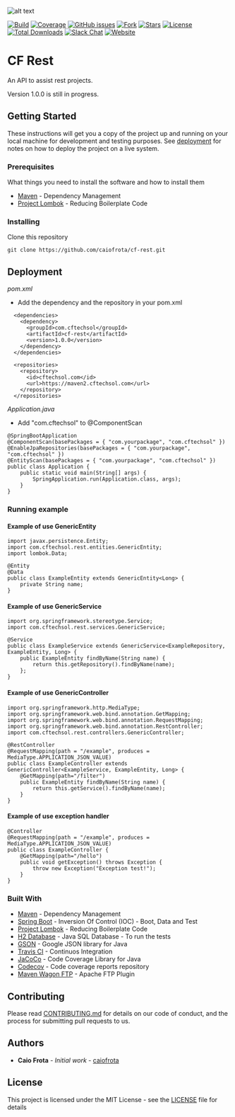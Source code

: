 ![alt text](https://cftechsol.com/wp-content/uploads/2017/12/caiofrota-logo-300x171.png)

[![Build](https://img.shields.io/travis/caiofrota/cf-rest.svg)](#)
[![Coverage](https://codecov.io/gh/caiofrota/cf-rest/branch/master/graph/badge.svg)](#)
[![GitHub issues](https://img.shields.io/github/issues/caiofrota/cf-rest.svg)](https://github.com/caiofrota/cf-rest/issues)
[![Fork](https://img.shields.io/github/forks/caiofrota/cf-rest.svg)](#)
[![Stars](https://img.shields.io/github/stars/caiofrota/cf-rest.svg)](#)
[![License](https://img.shields.io/github/license/caiofrota/cf-rest.svg)](#)
[![Total Downloads](https://img.shields.io/github/downloads/caiofrota/cf-rest/total.svg)](https://github.com/caiofrota/cf-rest/releases)
[![Slack Chat](https://img.shields.io/badge/chat-slack-green.svg)](https://cftechsol.slack.com)
[![Website](https://img.shields.io/badge/website-cftechsol.com-green.svg)](https://cftechsol.com)

# CF Rest

An API to assist rest projects.

Version 1.0.0 is still in progress.

## Getting Started

These instructions will get you a copy of the project up and running on your local machine for development and testing purposes. See [deployment](#deployment) for notes on how to deploy the project on a live system.

### Prerequisites

What things you need to install the software and how to install them

* [Maven](https://maven.apache.org/) - Dependency Management
* [Project Lombok](https://projectlombok.org/) - Reducing Boilerplate Code

### Installing

Clone this repository

```
git clone https://github.com/caiofrota/cf-rest.git
```

## Deployment

*pom.xml*

* Add the dependency and the repository in your pom.xml

```
  <dependencies>
    <dependency>
      <groupId>com.cftechsol</groupId>
      <artifactId>cf-rest</artifactId>
      <version>1.0.0</version>
    </dependency>
  </dependencies>
  
  <repositories>
    <repository>
      <id>cftechsol.com</id>
      <url>https://maven2.cftechsol.com</url>
    </repository>
  </repositories>
```

*Application.java*

* Add "com.cftechsol" to @ComponentScan

```
@SpringBootApplication
@ComponentScan(basePackages = { "com.yourpackage", "com.cftechsol" })
@EnableJpaRepositories(basePackages = { "com.yourpackage", "com.cftechsol" })
@EntityScan(basePackages = { "com.yourpackage", "com.cftechsol" })
public class Application {
	public static void main(String[] args) {
		SpringApplication.run(Application.class, args);
	}
}
```

### Running example

#### Example of use GenericEntity

```
import javax.persistence.Entity;
import com.cftechsol.rest.entities.GenericEntity;
import lombok.Data;

@Entity
@Data
public class ExampleEntity extends GenericEntity<Long> {
	private String name;
}
```

#### Example of use GenericService

```
import org.springframework.stereotype.Service;
import com.cftechsol.rest.services.GenericService;

@Service
public class ExampleService extends GenericService<ExampleRepository, ExampleEntity, Long> {
	public ExampleEntity findByName(String name) {
		return this.getRepository().findByName(name);
	};
}
```

#### Example of use GenericController

```
import org.springframework.http.MediaType;
import org.springframework.web.bind.annotation.GetMapping;
import org.springframework.web.bind.annotation.RequestMapping;
import org.springframework.web.bind.annotation.RestController;
import com.cftechsol.rest.controllers.GenericController;

@RestController
@RequestMapping(path = "/example", produces = MediaType.APPLICATION_JSON_VALUE)
public class ExampleController extends GenericController<ExampleService, ExampleEntity, Long> {
	@GetMapping(path="/filter")
	public ExampleEntity findByName(String name) {
		return this.getService().findByName(name);
	}
}
```

#### Example of use exception handler

```
@Controller
@RequestMapping(path = "/example", produces = MediaType.APPLICATION_JSON_VALUE)
public class ExampleController {
	@GetMapping(path="/hello")
	public void getException() throws Exception {
		throw new Exception("Exception test!");
	}
}
```

### Built With

* [Maven](https://maven.apache.org/) - Dependency Management
* [Spring Boot](https://projects.spring.io/spring-boot/) - Inversion Of Control (IOC) - Boot, Data and Test
* [Project Lombok](https://projectlombok.org/) - Reducing Boilerplate Code
* [H2 Database](http://www.h2database.com) - Java SQL Database - To run the tests
* [GSON](https://github.com/google/gson) - Google JSON library for Java
* [Travis CI](https://travis-ci.org/) - Continuos Integration
* [JaCoCo](http://www.eclemma.org/jacoco/) - Code Coverage Library for Java
* [Codecov](https://codecov.io/) - Code coverage reports repository
* [Maven Wagon FTP](http://maven.apache.org/wagon/wagon-providers/wagon-ftp/) - Apache FTP Plugin

## Contributing

Please read [CONTRIBUTING.md](https://gist.github.com/caiofrota/6e65a17fd3bf100d058cb48dcc780b21) for details on our code of conduct, and the process for submitting pull requests to us.

## Authors

* **Caio Frota** - *Initial work* - [caiofrota](https://github.com/caiofrota)

## License

This project is licensed under the MIT License - see the [LICENSE](LICENSE) file for details
